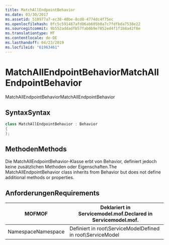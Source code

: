 ```yaml
---
title: MatchAllEndpointBehavior
ms.date: 03/30/2017
ms.assetid: 510977a7-ec38-40be-8cd8-4774dc4f75ec
ms.openlocfilehash: 0fc5c591487afd86ab605b0a7c7fdfbda7538e22
ms.sourcegitcommit: 9b552addadfb57fab0b9e7852ed4f1f1b8a42f8e
ms.translationtype: MT
ms.contentlocale: de-DE
ms.lasthandoff: 04/23/2019
ms.locfileid: "61963461"
---
```

# <a name="matchallendpointbehavior"></a><span data-ttu-id="f6e60-102">MatchAllEndpointBehavior</span><span class="sxs-lookup"><span data-stu-id="f6e60-102">MatchAllEndpointBehavior</span></span>
<span data-ttu-id="f6e60-103">MatchAllEndpointBehavior</span><span class="sxs-lookup"><span data-stu-id="f6e60-103">MatchAllEndpointBehavior</span></span>  
  
## <a name="syntax"></a><span data-ttu-id="f6e60-104">Syntax</span><span class="sxs-lookup"><span data-stu-id="f6e60-104">Syntax</span></span>  
  
```csharp
class MatchAllEndpointBehavior : Behavior  
{  
};  
```  
  
## <a name="methods"></a><span data-ttu-id="f6e60-105">Methoden</span><span class="sxs-lookup"><span data-stu-id="f6e60-105">Methods</span></span>  
 <span data-ttu-id="f6e60-106">Die MatchAllEndpointBehavior-Klasse erbt von Behavior, definiert jedoch keine zusätzlichen Methoden oder Eigenschaften.</span><span class="sxs-lookup"><span data-stu-id="f6e60-106">The MatchAllEndpointBehavior class inherits from Behavior but does not define additional methods or properties.</span></span>  
  
## <a name="requirements"></a><span data-ttu-id="f6e60-107">Anforderungen</span><span class="sxs-lookup"><span data-stu-id="f6e60-107">Requirements</span></span>  
  
|<span data-ttu-id="f6e60-108">MOF</span><span class="sxs-lookup"><span data-stu-id="f6e60-108">MOF</span></span>|<span data-ttu-id="f6e60-109">Deklariert in Servicemodel.mof.</span><span class="sxs-lookup"><span data-stu-id="f6e60-109">Declared in Servicemodel.mof.</span></span>|  
|---------|-----------------------------------|  
|<span data-ttu-id="f6e60-110">Namespace</span><span class="sxs-lookup"><span data-stu-id="f6e60-110">Namespace</span></span>|<span data-ttu-id="f6e60-111">Definiert in root\ServiceModel</span><span class="sxs-lookup"><span data-stu-id="f6e60-111">Defined in root\ServiceModel</span></span>|
